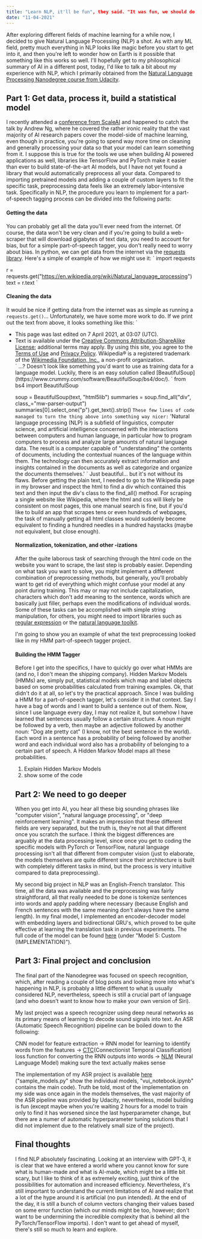 ```yaml
---
title: "Learn NLP, it'll be fun", they said. "It was fun, we should do this again", said the transformer.
date: "11-04-2021"
---
```


After exploring different fields of machine learning for a while now, I decided to give Natural Language Processing (NLP) a shot. As with any ML field, pretty much everything in NLP looks like magic before you start to get into it, and then you're left to wonder how on Earth is it possible that something like this works so well. I'll hopefully get to my philosophical summary of AI in a different post, today, I'd like to talk a bit about my experience with NLP, which I primarily obtained from the [Natural Language Processing Nanodegree course from Udacity](https://www.udacity.com/course/natural-language-processing-nanodegree--nd892).

## Part 1: Get data, process it, build a statistical model

I recently attended a [conference from ScaleAI](https://scale.com/events/transform) and happened to catch the talk by Andrew Ng, where he covered the rather ironic reality that the vast majority of AI research papers cover the model-side of machine learning, even though in practice, you're going to spend way more time on cleaning and generally processing your data so that your model can learn something from it. I suppose this is true for the tools we use when building AI powered applications as well, libraries like TensorFlow and PyTorch make it easier than ever to build state-of-the-art AI models, but I have not yet found a library that would automatically preprocess all your data. Compared to importing pretrained models and adding a couple of custom layers to fit the specific task, preprocessing data feels like an extremely labor-intensive task. Specifically in NLP, the procedure you learn to implement for a part-of-speech tagging process can be divided into the following parts:

#### Getting the data

You can probably get all the data you'll ever need from the internet. Of course, the data won't be very clean and if you're going to build a web-scraper that will download gigabytes of text data, you need to account for bias, but for a simple part-of-speech tagger, you don't really need to worry about bias.
In python, we can get data from the internet via the [requests library](https://docs.python-requests.org/en/master/). Here's a simple of example of how we might use it:
`
import requests

r = requests.get("https://en.wikipedia.org/wiki/Natural_language_processing")
text = r.text
`
#### Cleaning the data

It would be nice if getting data from the internet was as simple as running a `requests.get()`... Unfortunately, we have some more work to do. If we print out the text from above, it looks something like this:
`
<ul id="footer-info" >
	<li id="footer-info-lastmod"> This page was last edited on 7 April 2021, at 03:07<span class="anonymous-show">&#160;(UTC)</span>.</li>
	<li id="footer-info-copyright">Text is available under the <a rel="license" href="//en.wikipedia.org/wiki/Wikipedia:Text_of_Creative_Commons_Attribution-ShareAlike_3.0_Unported_License">Creative Commons Attribution-ShareAlike License</a><a rel="license" href="//creativecommons.org/licenses/by-sa/3.0/" style="display:none;"></a>;
additional terms may apply.  By using this site, you agree to the <a href="//foundation.wikimedia.org/wiki/Terms_of_Use">Terms of Use</a> and <a href="//foundation.wikimedia.org/wiki/Privacy_policy">Privacy Policy</a>. Wikipedia® is a registered trademark of the <a href="//www.wikimediafoundation.org/">Wikimedia Foundation, Inc.</a>, a non-profit organization.</li>
`
...? Doesn't look like something you'd want to use as training data for a language model. Luckily, there is an easy solution called [BeautifulSoup](https://www.crummy.com/software/BeautifulSoup/bs4/doc/).
`
from bs4 import BeautifulSoup

soup = BeautifulSoup(text, "html5lib")
summaries = soup.find_all("div", class_="mw-parser-output")
summaries[0].select_one("p").get_text().strip()
`
These few lines of code managed to turn the thing above into something way nicer:
`
'Natural language processing (NLP) is a subfield of linguistics, computer science, and artificial intelligence concerned with the interactions between computers and human language, in particular how to program computers to process and analyze large amounts of natural language data.  The result is a computer capable of "understanding" the contents of documents, including the contextual nuances of the language within them. The technology can then accurately extract information and insights contained in the documents as well as categorize and organize the documents themselves.'
`
Just beautiful... but it's not without its flaws. Before getting the plain text, I needed to go to the Wikipedia page in my browser and inspect the html to find a div which contained this text and then input the div's class to the find_all() method. For scraping a single website like Wikipedia, where the html and css will likely be consistent on most pages, this one manual search is fine, but if you'd like to build an app that scrapes tens or even hundreds of webpages, the task of manually getting all html classes would suddenly become equivalent to finding a hundred needles in a hundred haystacks (maybe not equivalent, but close enough).

#### Normalization, tokenization, and other -izations

After the quite laborous task of searching through the html code on the website you want to scrape, the last step is probably easier. Depending on what task you want to solve, you might implement a different combination of preprocessing methods, but generally, you'll probably want to get rid of everything which might confuse your model at any point during training. This may or may not include capitalization, characters which don't add meaning to the sentence, words which are basically just filler, perhaps even the modifications of individual words. Some of these tasks can be accomplished with simple string manipulation, for others, you might need to import libraries such as [regular expression](https://docs.python.org/3/library/re.html) or the [natural language toolkit](https://www.nltk.org/).

I'm going to show you an example of what the text preprocessing looked like in my HMM part-of-speech tagger project.

#### Building the HMM Tagger

Before I get into the specifics, I have to quickly go over what HMMs are (and no, I don't mean the shipping company). Hidden Markov Models (HMMs) are, simply put, statistical models which map and label objects based on some probabilities calculated from training examples. Ok, that didn't do it at all, so let's try the practical approach. Since I was building a HMM for a part-of-speech tagger, let's consider it in that context. Say I have a bag of words and I want to build a sentence out of them. Now, since I use language every day, I may not realize it, but somehow I have learned that sentences usually follow a certain structure. A noun might be followed by a verb, then maybe an adjective followed by another noun: "Dog ate pretty cat" (I know, not the best sentence in the world). Each word in a sentence has a probability of being followed by another word and each individual word also has a probability of belonging to a certain part of speech. A Hidden Markov Model maps all these probabilities.

1. Explain Hidden Markov Models
2. show some of the code

## Part 2: We need to go deeper

When you get into AI, you hear all these big sounding phrases like "computer vision", "natural language processing", or "deep reinforcement learning". It makes an impression that these different fields are very separated, but the truth is, they're not all that different once you scratch the surface. I think the biggest differences are arguably at the data processing level, since once you get to coding the specific models with PyTorch or TensorFlow, natural language processing isn't all that different from computer vision (just to elaborate, the models themselves are quite different since their architecture is built with completely different tasks in mind, but the process is very intuitive compared to data preprocessing).

My second big project in NLP was an English-French translator. This time, all the data was available and the preprocessing was fairly straightforard, all that really needed to be done is tokenize sentences into words and apply padding where necessary (because English and French sentences with the same meaning don't always have the same length). In my final model, I implemented an encoder-decoder model with embedding layers and bidirectional GRU's, which proved to be quite effective at learning the translation task in previous experiments. The full code of the model can be found [here](https://github.com/smejak/Udacity_Natural_Language_Processing_Nanodegree/blob/main/%232%20Machine%20Translation/machine_translation.ipynb) (under "Model 5: Custom (IMPLEMENTATION)").

## Part 3: Final project and conclusion

The final part of the Nanodegree was focused on speech recognition, which, after reading a couple of blog posts and looking more into what's happening in NLP, is probably a little different to what is usually considered NLP, nevertheless, speech is still a crucial part of language (and who doesn't want to know how to make your own version of Siri).

My last project was a speech recognizer using deep neural networks as its primary means of learning to decode sound signals into text. An ASR (Automatic Speech Recognition) pipeline can be boiled down to the following: 

CNN model for feature extraction -> RNN model for learning to identify words from the features -> [CTC](https://towardsdatascience.com/intuitively-understanding-connectionist-temporal-classification-3797e43a86c)(Connectionist Temporal Classification) loss function for converting the RNN outputs into words -> [NLM](https://arxiv.org/abs/1906.03591) (Neural Language Model) making sure the text actually makes sense

The implementation of my ASR project is available [here](https://github.com/smejak/Udacity_Natural_Language_Processing_Nanodegree/tree/main/%233%20Speech%20Recognition) ("sample_models.py" show the individual models, "vui_notebook.ipynb" contains the main code). Truth be told, most of the implementation on my side was once again in the models themselves, the vast majority of the ASR pipeline was provided by Udacity, nevertheless, model building is fun (except maybe when you're waiting 2 hours for a model to train only to find it has worsened since the last hyperparameter change, but there are a numer of automatic hyperparameter tuning solutions that I did not implement due to the relatively small size of the project).

## Final thoughts

I find NLP absolutely fascinating. Looking at an interview with GPT-3, it is clear that we have entered a world where you cannot know for sure what is human-made and what is AI-made, which might be a little bit scary, but I like to think of it as extremely exciting, just think of the possibilities for automation and increased efficiency. Nevertheless, it's still important to understand the current limitations of AI and realize that a lot of the hype around it is artificial (no pun intended). At the end of the day, it is still a bunch of column vectors changing their values based on some error function (which our minds might be too, however; don't want to be undermining the incredible complexity that is behind all the PyTorch/TensorFlow imports). I don't want to get ahead of myself, there's still so much to learn and explore.